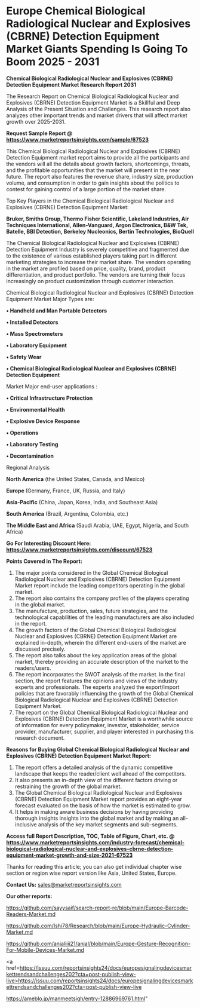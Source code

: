 # Europe Chemical Biological Radiological Nuclear and Explosives (CBRNE) Detection Equipment Market Giants Spending Is Going To Boom 2025 - 2031

<strong>Chemical Biological Radiological Nuclear and Explosives (CBRNE) Detection Equipment Market Research Report 2031</strong>

The Research Report on Chemical Biological Radiological Nuclear and Explosives (CBRNE) Detection Equipment Market is a Skillful and Deep Analysis of the Present Situation and Challenges. This research report also analyzes other important trends and market drivers that will affect market growth over 2025-2031.

<strong>Request Sample Report @ <a href=https://www.marketreportsinsights.com/sample/67523>https://www.marketreportsinsights.com/sample/67523</a></strong>

This Chemical Biological Radiological Nuclear and Explosives (CBRNE) Detection Equipment market report aims to provide all the participants and the vendors will all the details about growth factors, shortcomings, threats, and the profitable opportunities that the market will present in the near future. The report also features the revenue share, industry size, production volume, and consumption in order to gain insights about the politics to contest for gaining control of a large portion of the market share.

Top Key Players in the Chemical Biological Radiological Nuclear and Explosives (CBRNE) Detection Equipment Market:

<strong>Bruker, Smiths Group, Thermo Fisher Scientific, Lakeland Industries, Air Techniques International, Allen-Vanguard, Argon Electronics, B&W Tek, Batelle, BBI Detection, Berkeley Nucleonics, Bertin Technologies, BioQuell</strong>

The Chemical Biological Radiological Nuclear and Explosives (CBRNE) Detection Equipment Industry is severely competitive and fragmented due to the existence of various established players taking part in different marketing strategies to increase their market share. The vendors operating in the market are profiled based on price, quality, brand, product differentiation, and product portfolio. The vendors are turning their focus increasingly on product customization through customer interaction.

Chemical Biological Radiological Nuclear and Explosives (CBRNE) Detection Equipment Market Major Types are:

<strong>• Handheld and Man Portable Detectors

• Installed Detectors

• Mass Spectrometers

• Laboratory Equipment

• Safety Wear

• Chemical Biological Radiological Nuclear and Explosives (CBRNE) Detection Equipment</strong>

Market Major end-user applications :

<strong>• Critical Infrastructure Protection

• Environmental Health

• Explosive Device Response

• Operations

• Laboratory Testing

• Decontamination</strong>

Regional Analysis

</u><strong><b>North America</b></strong> (the United States, Canada, and Mexico)

<strong><b>Europe </b></strong>(Germany, France, UK, Russia, and Italy)

<strong><b>Asia-Pacific</b></strong> (China, Japan, Korea, India, and Southeast Asia)

<strong><b>South America</b></strong> (Brazil, Argentina, Colombia, etc.)

<strong><b>The Middle East and Africa</b></strong> (Saudi Arabia, UAE, Egypt, Nigeria, and South Africa)

<strong>Go For Interesting Discount Here: <a href=https://www.marketreportsinsights.com/discount/67523>https://www.marketreportsinsights.com/discount/67523</a></strong>

<strong>Points Covered in The Report:</strong>
<ol>
  <li>The major points considered in the Global Chemical Biological Radiological Nuclear and Explosives (CBRNE) Detection Equipment Market report include the leading competitors operating in the global market.</li>
  <li>The report also contains the company profiles of the players operating in the global market.</li>
  <li>The manufacture, production, sales, future strategies, and the technological capabilities of the leading manufacturers are also included in the report.</li>
  <li>The growth factors of the Global Chemical Biological Radiological Nuclear and Explosives (CBRNE) Detection Equipment Market are explained in-depth, wherein the different end-users of the market are discussed precisely.</li>
  <li>The report also talks about the key application areas of the global market, thereby providing an accurate description of the market to the readers/users.</li>
  <li>The report incorporates the SWOT analysis of the market. In the final section, the report features the opinions and views of the industry experts and professionals. The experts analyzed the export/import policies that are favorably influencing the growth of the Global Chemical Biological Radiological Nuclear and Explosives (CBRNE) Detection Equipment Market.</li>
  <li>The report on the Global Chemical Biological Radiological Nuclear and Explosives (CBRNE) Detection Equipment Market is a worthwhile source of information for every policymaker, investor, stakeholder, service provider, manufacturer, supplier, and player interested in purchasing this research document.</li>
</ol>
<strong>Reasons for Buying Global Chemical Biological Radiological Nuclear and Explosives (CBRNE) Detection Equipment Market Report:</strong>

<ol>
  <li>The report offers a detailed analysis of the dynamic competitive landscape that keeps the reader/client well ahead of the competitors.</li>
  <li>It also presents an in-depth view of the different factors driving or restraining the growth of the global market.</li>
  <li>The Global Chemical Biological Radiological Nuclear and Explosives (CBRNE) Detection Equipment Market report provides an eight-year forecast evaluated on the basis of how the market is estimated to grow.</li>
  <li>It helps in making aware business decisions by having providing thorough insights insights into the global market and by making an all-inclusive analysis of the key market segments and sub-segments.</li>
</ol>
<strong>Access full Report Description, TOC, Table of Figure, Chart, etc. @ <a href=https://www.marketreportsinsights.com/industry-forecast/chemical-biological-radiological-nuclear-and-explosives-cbrne-detection-equipment-market-growth-and-size-2021-67523>https://www.marketreportsinsights.com/industry-forecast/chemical-biological-radiological-nuclear-and-explosives-cbrne-detection-equipment-market-growth-and-size-2021-67523</a></strong>


Thanks for reading this article; you can also get individual chapter wise section or region wise report version like Asia, United States, Europe.

<strong>Contact Us:</strong>
sales@marketreportsinsights.com

<strong>Our other reports:</strong>

<a href=https://github.com/sayysaif/search-report-re/blob/main/Europe-Barcode-Readers-Market.md>https://github.com/sayysaif/search-report-re/blob/main/Europe-Barcode-Readers-Market.md</a>

<a href=https://github.com/Ishi78/Research/blob/main/Europe-Hydraulic-Cylinder-Market.md>https://github.com/Ishi78/Research/blob/main/Europe-Hydraulic-Cylinder-Market.md</a>

<a href=https://github.com/anjaliiii21/anjal/blob/main/Europe-Gesture-Recognition-For-Mobile-Devices-Market.md>https://github.com/anjaliiii21/anjal/blob/main/Europe-Gesture-Recognition-For-Mobile-Devices-Market.md</a>

<a href=https://issuu.com/reportsinsights24/docs/europesignalingdevicesmarkettrendsandchallenges202?cta=post-publish-view-live>https://issuu.com/reportsinsights24/docs/europesignalingdevicesmarkettrendsandchallenges202?cta=post-publish-view-live</a>

<a href=https://ameblo.jp/manmeetsigh/entry-12886969761.html>https://ameblo.jp/manmeetsigh/entry-12886969761.html</a>"
